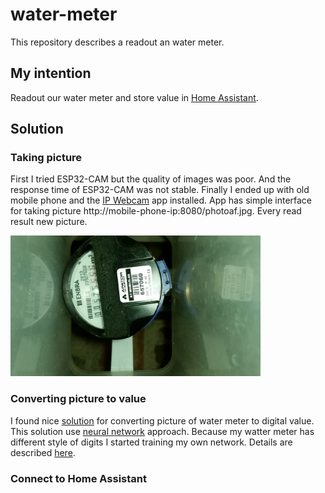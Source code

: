 # water-meter
This repository describes a readout an water meter.

## My intention
Readout our water meter and store value in [Home Assistant](https://www.home-assistant.io/).

## Solution
### Taking picture
First I tried ESP32-CAM but the quality of images was poor. And the response time of ESP32-CAM was not stable. Finally I ended up with old mobile phone and the [IP Webcam](https://play.google.com/store/apps/details?id=com.pas.webcam) app installed.
App has simple interface for taking picture http://mobile-phone-ip:8080/photoaf.jpg. Every read result new picture.

<img src="./images/water-meter-photo.jpg" width="400">

### Converting picture to value
I found nice [solution](https://github.com/jomjol/water-meter-system-complete) for converting picture of water meter to digital value. 
This solution use [neural network](https://github.com/jomjol/neural-network-digital-counter-readout#neural-network-approach) approach. Because my watter meter has different style of digits I started training my own network. Details are described [here](https://github.com/jomjol/neural-network-digital-counter-readout#training-the-network).


### Connect to Home Assistant 


